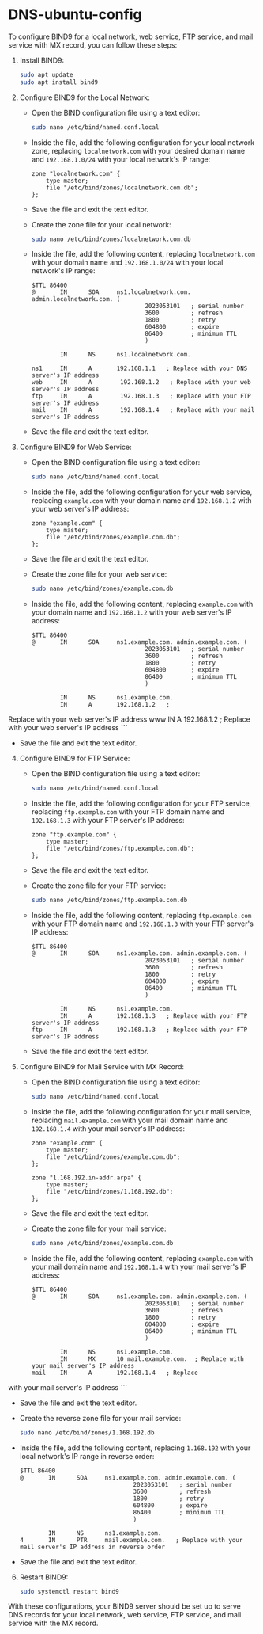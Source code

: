 # DNS-ubuntu-config
To configure BIND9 for a local network, web service, FTP service, and mail service with MX record, you can follow these steps:

1. Install BIND9:

   ```bash
   sudo apt update
   sudo apt install bind9
   ```

2. Configure BIND9 for the Local Network:

   - Open the BIND configuration file using a text editor:
   
     ```bash
     sudo nano /etc/bind/named.conf.local
     ```

   - Inside the file, add the following configuration for your local network zone, replacing `localnetwork.com` with your desired domain name and `192.168.1.0/24` with your local network's IP range:
   
     ```bind
     zone "localnetwork.com" {
         type master;
         file "/etc/bind/zones/localnetwork.com.db";
     };
     ```

   - Save the file and exit the text editor.

   - Create the zone file for your local network:
   
     ```bash
     sudo nano /etc/bind/zones/localnetwork.com.db
     ```

   - Inside the file, add the following content, replacing `localnetwork.com` with your domain name and `192.168.1.0/24` with your local network's IP range:
   
     ```bind
     $TTL 86400
     @       IN      SOA     ns1.localnetwork.com. admin.localnetwork.com. (
                                     2023053101   ; serial number
                                     3600         ; refresh
                                     1800         ; retry
                                     604800       ; expire
                                     86400        ; minimum TTL
                                     )
     
             IN      NS      ns1.localnetwork.com.
     
     ns1     IN      A       192.168.1.1   ; Replace with your DNS server's IP address
     web     IN      A        192.168.1.2   ; Replace with your web server's IP address
     ftp     IN      A        192.168.1.3   ; Replace with your FTP server's IP address
     mail    IN      A        192.168.1.4   ; Replace with your mail server's IP address
     ```

   - Save the file and exit the text editor.

3. Configure BIND9 for Web Service:

   - Open the BIND configuration file using a text editor:
   
     ```bash
     sudo nano /etc/bind/named.conf.local
     ```

   - Inside the file, add the following configuration for your web service, replacing `example.com` with your domain name and `192.168.1.2` with your web server's IP address:
   
     ```bind
     zone "example.com" {
         type master;
         file "/etc/bind/zones/example.com.db";
     };
     ```

   - Save the file and exit the text editor.

   - Create the zone file for your web service:
   
     ```bash
     sudo nano /etc/bind/zones/example.com.db
     ```

   - Inside the file, add the following content, replacing `example.com` with your domain name and `192.168.1.2` with your web server's IP address:
   
     ```bind
     $TTL 86400
     @       IN      SOA     ns1.example.com. admin.example.com. (
                                     2023053101   ; serial number
                                     3600         ; refresh
                                     1800         ; retry
                                     604800       ; expire
                                     86400        ; minimum TTL
                                     )
     
             IN      NS      ns1.example.com.
             IN      A       192.168.1.2   ;

 Replace with your web server's IP address
     www     IN      A       192.168.1.2   ; Replace with your web server's IP address
     ```

   - Save the file and exit the text editor.

4. Configure BIND9 for FTP Service:

   - Open the BIND configuration file using a text editor:
   
     ```bash
     sudo nano /etc/bind/named.conf.local
     ```

   - Inside the file, add the following configuration for your FTP service, replacing `ftp.example.com` with your FTP domain name and `192.168.1.3` with your FTP server's IP address:
   
     ```bind
     zone "ftp.example.com" {
         type master;
         file "/etc/bind/zones/ftp.example.com.db";
     };
     ```

   - Save the file and exit the text editor.

   - Create the zone file for your FTP service:
   
     ```bash
     sudo nano /etc/bind/zones/ftp.example.com.db
     ```

   - Inside the file, add the following content, replacing `ftp.example.com` with your FTP domain name and `192.168.1.3` with your FTP server's IP address:
   
     ```bind
     $TTL 86400
     @       IN      SOA     ns1.example.com. admin.example.com. (
                                     2023053101   ; serial number
                                     3600         ; refresh
                                     1800         ; retry
                                     604800       ; expire
                                     86400        ; minimum TTL
                                     )
     
             IN      NS      ns1.example.com.
             IN      A       192.168.1.3   ; Replace with your FTP server's IP address
     ftp     IN      A       192.168.1.3   ; Replace with your FTP server's IP address
     ```

   - Save the file and exit the text editor.

5. Configure BIND9 for Mail Service with MX Record:

   - Open the BIND configuration file using a text editor:
   
     ```bash
     sudo nano /etc/bind/named.conf.local
     ```

   - Inside the file, add the following configuration for your mail service, replacing `mail.example.com` with your mail domain name and `192.168.1.4` with your mail server's IP address:
   
     ```bind
     zone "example.com" {
         type master;
         file "/etc/bind/zones/example.com.db";
     };

     zone "1.168.192.in-addr.arpa" {
         type master;
         file "/etc/bind/zones/1.168.192.db";
     };
     ```

   - Save the file and exit the text editor.

   - Create the zone file for your mail service:
   
     ```bash
     sudo nano /etc/bind/zones/example.com.db
     ```

   - Inside the file, add the following content, replacing `example.com` with your mail domain name and `192.168.1.4` with your mail server's IP address:
   
     ```bind
     $TTL 86400
     @       IN      SOA     ns1.example.com. admin.example.com. (
                                     2023053101   ; serial number
                                     3600         ; refresh
                                     1800         ; retry
                                     604800       ; expire
                                     86400        ; minimum TTL
                                     )
     
             IN      NS      ns1.example.com.
             IN      MX      10 mail.example.com.  ; Replace with your mail server's IP address
     mail    IN      A       192.168.1.4   ; Replace

 with your mail server's IP address
     ```

   - Save the file and exit the text editor.

   - Create the reverse zone file for your mail service:
   
     ```bash
     sudo nano /etc/bind/zones/1.168.192.db
     ```

   - Inside the file, add the following content, replacing `1.168.192` with your local network's IP range in reverse order:
   
     ```bind
     $TTL 86400
     @       IN      SOA     ns1.example.com. admin.example.com. (
                                     2023053101   ; serial number
                                     3600         ; refresh
                                     1800         ; retry
                                     604800       ; expire
                                     86400        ; minimum TTL
                                     )
     
             IN      NS      ns1.example.com.
     4       IN      PTR     mail.example.com.   ; Replace with your mail server's IP address in reverse order
     ```

   - Save the file and exit the text editor.

6. Restart BIND9:

   ```bash
   sudo systemctl restart bind9
   ```

With these configurations, your BIND9 server should be set up to serve DNS records for your local network, web service, FTP service, and mail service with the MX record.
